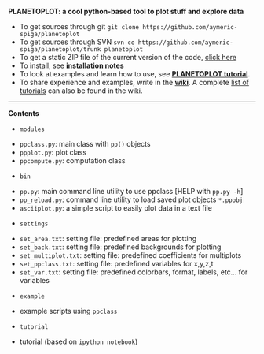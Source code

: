 **PLANETOPLOT: a cool python-based tool to plot stuff and explore data**
* To get sources through git `git clone https://github.com/aymeric-spiga/planetoplot`
* To get sources through SVN `svn co https://github.com/aymeric-spiga/planetoplot/trunk planetoplot`
* To get a static ZIP file of the current version of the code, [click here](https://github.com/aymeric-spiga/planetoplot/archive/master.zip)
* To install, see [**installation notes**](https://github.com/aymeric-spiga/planetoplot/blob/master/INSTALL.md)
* To look at examples and learn how to use, see [**PLANETOPLOT tutorial**](http://nbviewer.ipython.org/github/aymeric-spiga/planetoplot/blob/master/tutorial/planetoplot_tutorial.ipynb).
* To share experience and examples, write in the [**wiki**](https://github.com/aymeric-spiga/planetoplot/wiki). A complete [list of tutorials](https://github.com/aymeric-spiga/planetoplot/wiki/Tutorials) can also be found in the wiki.

---------------------------------------------------------

**Contents**

* `modules`
 - `ppclass.py`: main class with `pp()` objects 
 - `ppplot.py`: plot class
 - `ppcompute.py`: computation class

* `bin`
 - `pp.py`: main command line utility to use ppclass [HELP with `pp.py -h`]
 - `pp_reload.py`: command line utility to load saved plot objects `*.ppobj`
 - `asciiplot.py`: a simple script to easily plot data in a text file

* `settings`
 - `set_area.txt`: setting file: predefined areas for plotting
 - `set_back.txt`: setting file: predefined backgrounds for plotting
 - `set_multiplot.txt`: setting file: predefined coefficients for multiplots
 - `set_ppclass.txt`: setting file: predefined variables for x,y,z,t
 - `set_var.txt`: setting file: predefined colorbars, format, labels, etc... for variables

* `example`
 - example scripts using `ppclass`

* `tutorial`
 - tutorial (based on `ipython notebook`)

